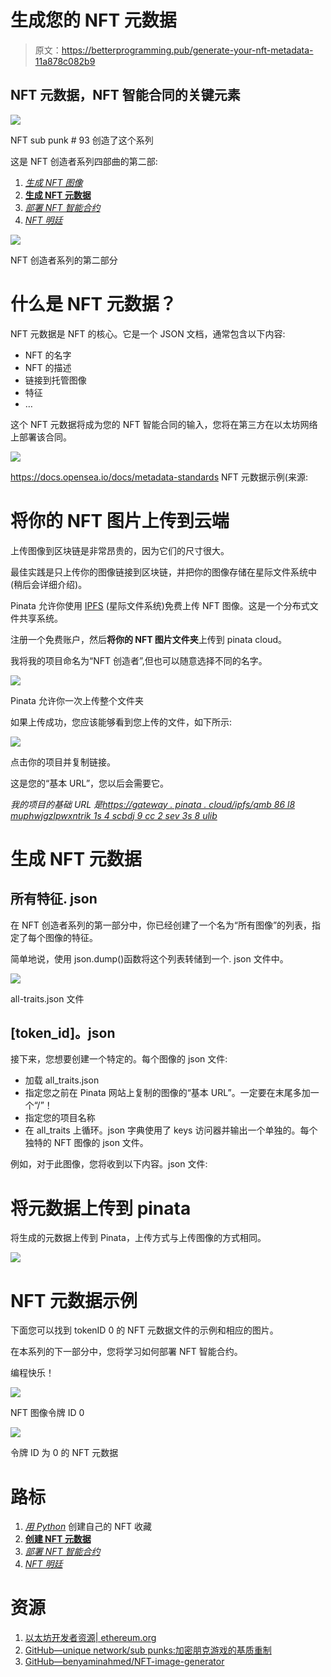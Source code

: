 # 生成您的 NFT 元数据

> 原文：<https://betterprogramming.pub/generate-your-nft-metadata-11a878c082b9>

## NFT 元数据，NFT 智能合同的关键元素

![](img/549491c95b9aa51a269b0e1d9441a73e.png)

NFT sub punk # 93 创造了这个系列

这是 NFT 创造者系列四部曲的第二部:

1.  [*生成 NFT 图像*](/create-your-own-nft-collection-with-python-82af40abf99f)
2.  [**生成 NFT 元数据**](/generate-your-nft-metadata-11a878c082b9)
3.  [*部署 NFT 智能合约*](/how-to-deploy-nft-smart-contracts-9271ce5e91c0)
4.  [*NFT 明廷*](/mint-your-own-nfts-with-web3-js-f32f7b1cd8cc)

![](img/2de0d956f05af611f2878e242e81e696.png)

NFT 创造者系列的第二部分

# 什么是 NFT 元数据？

NFT 元数据是 NFT 的核心。它是一个 JSON 文档，通常包含以下内容:

*   NFT 的名字
*   NFT 的描述
*   链接到托管图像
*   特征
*   …

这个 NFT 元数据将成为您的 NFT 智能合同的输入，您将在第三方在以太坊网络上部署该合同。

![](img/5424e703a543acf561a1df3273896524.png)

https://docs.opensea.io/docs/metadata-standards NFT 元数据示例(来源:

# 将你的 NFT 图片上传到云端

上传图像到区块链是非常昂贵的，因为它们的尺寸很大。

最佳实践是只上传你的图像链接到区块链，并把你的图像存储在星际文件系统中(稍后会详细介绍)。

Pinata 允许你使用 [IPFS](https://docs.ipfs.io/concepts/what-is-ipfs/) (星际文件系统)免费上传 NFT 图像。这是一个分布式文件共享系统。

注册一个免费账户，然后**将你的 NFT 图片文件夹**上传到 pinata cloud。

我将我的项目命名为“NFT 创造者”,但也可以随意选择不同的名字。

![](img/f035c4d30ea357a60ecc066fcc0cebf4.png)

Pinata 允许你一次上传整个文件夹

如果上传成功，您应该能够看到您上传的文件，如下所示:

![](img/6fc1453d64784c7b81b13d4f3a39cce0.png)

点击你的项目并复制链接。

这是您的“基本 URL”，您以后会需要它。

*我的项目的基础 URL 是*[*https://gateway . pinata . cloud/ipfs/qmb 86 l8 muphwjgzlpwxntrik 1s 4 scbdj 9 cc 2 sev 3s 8 ulib*](https://gateway.pinata.cloud/ipfs/Qmac8mUyNQ7JrJWAorZvSCjrsMzKB5MJuvPpJfnv85dhjd)

# 生成 NFT 元数据

## 所有特征. json

在 NFT 创造者系列的第一部分中，你已经创建了一个名为“所有图像”的列表，指定了每个图像的特征。

简单地说，使用 json.dump()函数将这个列表转储到一个. json 文件中。

![](img/59c0d68cca1e9bbb908d12fd9e498b5d.png)

all-traits.json 文件

## [token_id]。json

接下来，您想要创建一个特定的。每个图像的 json 文件:

*   加载 all_traits.json
*   指定您之前在 Pinata 网站上复制的图像的“基本 URL”。一定要在末尾多加一个“/”！
*   指定您的项目名称
*   在 all_traits 上循环。json 字典使用了 keys 访问器并输出一个单独的。每个独特的 NFT 图像的 json 文件。

例如，对于此图像，您将收到以下内容。json 文件:

# 将元数据上传到 pinata

将生成的元数据上传到 Pinata，上传方式与上传图像的方式相同。

![](img/adebd843dade92733c951566c2f23f44.png)

# NFT 元数据示例

下面您可以找到 tokenID 0 的 NFT 元数据文件的示例和相应的图片。

在本系列的下一部分中，您将学习如何部署 NFT 智能合约。

编程快乐！

![](img/d7233c68f58cfe08fa1500072ff9777b.png)

NFT 图像令牌 ID 0

![](img/afe5e033b0a045f578eca8d252217779.png)

令牌 ID 为 0 的 NFT 元数据

# 路标

1.  [*用 Python*](/create-your-own-nft-collection-with-python-82af40abf99f) 创建自己的 NFT 收藏
2.  [**创建 NFT 元数据**](/generate-your-nft-metadata-11a878c082b9)
3.  [*部署 NFT 智能合约*](/how-to-deploy-nft-smart-contracts-9271ce5e91c0)
4.  [*NFT 明廷*](/mint-your-own-nfts-with-web3-js-f32f7b1cd8cc)

# 资源

1.  [以太坊开发者资源| ethereum.org](https://ethereum.org/en/developers/)
2.  [GitHub—unique network/sub punks:加密朋克游戏的基质重制](https://github.com/UniqueNetwork/substrapunks)
3.  [GitHub—benyaminahmed/NFT-image-generator](https://github.com/benyaminahmed/nft-image-generator)